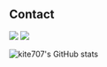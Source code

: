 ## Contact
<a href="https://sectumsempra.tistory.com/" target="_blank"><img src="https://img.shields.io/badge/Tistory-000000?style=for-the-badge&logo=Tistory&logoColor=White"/></a>
<a href="https://www.linkedin.com/in/hyeyeonkang/" target="_blank"><img src="https://img.shields.io/badge/LinkedIn-0A66C2?style=flat-square&logo=Linkedin&logoColor=white"/></a>


![kite707's GitHub stats](https://github-readme-stats.vercel.app/api?username=kite707&show_icons=true&theme=radical)
<!--
**kite707/kite707** is a ✨ _special_ ✨ repository because its `README.md` (this file) appears on your GitHub profile.

Here are some ideas to get you started:

- 🔭 I’m currently working on ...
- 🌱 I’m currently learning ...
- 👯 I’m looking to collaborate on ...
- 🤔 I’m looking for help with ...
- 💬 Ask me about ...
- 📫 How to reach me: ...
- 😄 Pronouns: ...
- ⚡ Fun fact: ...
-->
